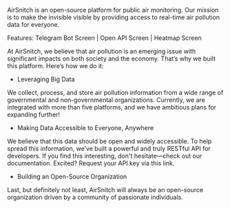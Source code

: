 AirSnitch is an open-source platform for public air monitoring. Our mission is to make the invisible visible by providing access to real-time air pollution data for everyone.

Features:
Telegram Bot Screen | Open API Screen | Heatmap Screen

At AirSnitch, we believe that air pollution is an emerging issue with significant impacts on both society and the economy. That’s why we built this platform. Here’s how we do it:

- Leveraging Big Data

We collect, process, and store air pollution information from a wide range of governmental and non-governmental organizations. Currently, we are integrated with more than five platforms, and we have ambitious plans for expanding further!

- Making Data Accessible to Everyone, Anywhere

We believe that this data should be open and widely accessible. To help spread this information, we’ve built a powerful and truly RESTful API for developers. If you find this interesting, don't hesitate—check out our documentation. Excited? Request your API key via this link.

- Building an Open-Source Organization

Last, but definitely not least, AirSnitch will always be an open-source organization driven by a community of passionate individuals.
